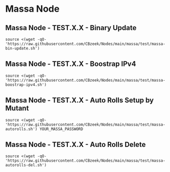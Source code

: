 #  Massa Node

## Massa Node - TEST.X.X - Binary Update
```
source <(wget -qO- 'https://raw.githubusercontent.com/CBzeek/Nodes/main/massa/test/massa-bin-update.sh')
```

## Massa Node - TEST.X.X - Boostrap IPv4
```
source <(wget -qO- 'https://raw.githubusercontent.com/CBzeek/Nodes/main/massa/test/massa-boostrap-ipv4.sh')
```

## Massa Node - TEST.X.X - Auto Rolls Setup by Mutant
```
source <(wget -qO- 'https://raw.githubusercontent.com/CBzeek/Nodes/main/massa/test/massa-autorolls.sh') YOUR_MASSA_PASSWORD
```

## Massa Node - TEST.X.X - Auto Rolls Delete
```
source <(wget -qO- 'https://raw.githubusercontent.com/CBzeek/Nodes/main/massa/test/massa-autorolls-del.sh')
```



